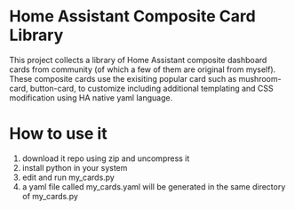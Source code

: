 # Home Assistant Composite Card Library

This project collects a library of Home Assistant composite dashboard cards from community (of which a few of them are original from myself). These composite cards use the exisiting popular card such as mushroom-card, button-card, to customize including additional templating and CSS modification using HA native yaml language. 

# How to use it
1. download it repo using zip and uncompress it
2. install python in your system
3. edit and run my_cards.py
4. a yaml file called my_cards.yaml will be generated in the same directory of my_cards.py
